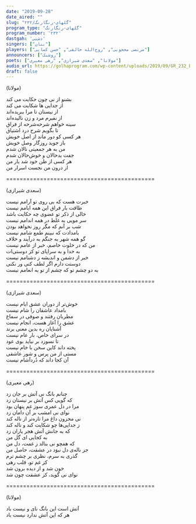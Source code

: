 ```yaml
---
date: "2019-09-28"
date_aired: ""
slug: "گلهای-رنگارنگ/۲۳۲"
program_type: "گلهای-رنگارنگ"
program_number: '۲۳۲'
dastgah: 'دشتی'
singers: ["بنان"]
players: ["مرتضی محجوبی", "روح‌الله خالقی", "حسن کسایی"]
announcers: ["روشنک"]
poets: ["مولانا", "سعدی شیرازی", "رهی معیری"]
audio_url: https://golhaprogram.com/wp-content/uploads/2019/09/GR_232_Banan.mp3
draft: false
---
```


(مولانا)  

بشنو از نی چون حکایت می كند  
از جدایی ها شکایت می كند  
از نیستان تا مرا ببریده‌اند  
از نفیرم مرد و زن نالیده‌اند  
سینه خواهم شرحه‌شرحه از فراق  
تا بگویم شرح درد اشتیاق  
هر کسی کو دور ماند از اصل خویش  
باز جوید روزگار وصل خویش  
من به هر جمعیتی نالان شدم  
جفت بدحالان و خوش‌حالان شدم  
هر کسی از ظن خود شد یار من  
از درون من نجست اسرار من  

============================================  

(سعدی شیرازی)  

خبرت هست كه بی روی تو آرامم نیست  
طاقت بار فراق این همه ایامم نیست  
خالی از ذكر تو عضوی چه حکایت باشد  
سر مویی به غلط در همه اندامم نیست  
شب بر آنم که مگر روز نخواهد بودن  
بامدادت که نبینم طمع شامم نیست  
گو همه شهر به جنگم به درآیند و خلاف  
من که در خلوت خاصم، خبر از عامم نیست  
به خدا و به سراپای تو کز دوستی‌ات  
خبر از دشمن و اندیشه ز دشنامم نیست  
دوستت دارم اگر لطف کنی ور نکنی  
به دو چشم تو که چشم از تو به انعامم نیست  

============================================  

(سعدی شیرازی)  

خوش‌تر از دوران عشق ایام نیست  
بامداد عاشقان را شام نیست  
مطربان رفتند و صوفی در سماع  
عشق را آغاز هست، انجام نیست  
آشنایان ره بدین معنی برند  
در سرای خاص، بار عام نیست  
تا نسوزد بر نیاید بوی عود  
پخته داند کاین سخن با خام نیست  
مستی از من پرس و شور عاشقی  
آن کجا داند که دُردآشام نیست  

============================================  

(رهی معیری)  

چنانم بانگ نی آتش بر جان زد  
که گویی کس آتش بر نیستان زد  
مرا در دل عمری سوز غم پنهان بود  
نوای نی امشب بر آن دامان زد  
نی محزون داغ مرا تازه‌تر از ناله کند  
ز جدایی‌ها چو شکایت کند و ناله کند  
که به جانش آتش هجر یاران زد  
به کجایی ای گل من  
که همچو نی بنالد ز غمت، دل من  
جز ناله‌ی دل نبوَد در عشقت، حاصل من  
گذری به سرم، نظری بر چشم ترم  
کز غم تو، قلب رهی  
خون شد و از دیده برون شد  
نوای نی گوید، کز عشقت چون شد  

============================================  

(مولانا)  

آتش است این بانگ نای و نیست باد  
هر كه این آتش ندارد نیست باد  
